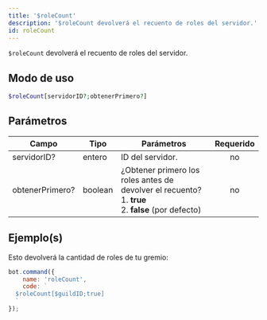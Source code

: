 ```yaml
---
title: '$roleCount'
description: '$roleCount devolverá el recuento de roles del servidor.'
id: roleCount
---
```


`$roleCount` devolverá el recuento de roles del servidor.

## Modo de uso

```php
$roleCount[servidorID?;obtenerPrimero?]
```

## Parámetros

| Campo           | Tipo    | Parámetros                                                                                                                  | Requerido |
| --------------- | ------- | --------------------------------------------------------------------------------------------------------------------------- |:---------:|
| servidorID?     | entero  | ID del servidor.                                                                                                            |    no     |
| obtenerPrimero? | boolean | ¿Obtener primero los roles antes de devolver el recuento?  <br /> 1. **true** <br /> 2. **false** (por defecto) |    no     |

## Ejemplo(s)

Esto devolverá la cantidad de roles de tu gremio:

```javascript
bot.command({
    name: 'roleCount',
    code: `
  $roleCount[$guildID;true]
  `
});
```